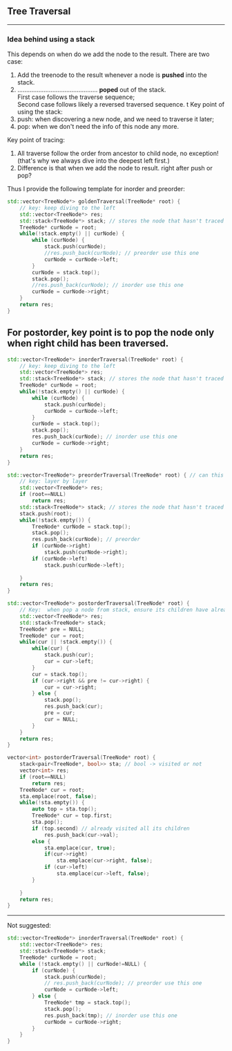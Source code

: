 ## Tree Traversal
---

### Idea behind using a stack
This depends on when do we add the node to the result. There are two case:  
1) Add the treenode to the result whenever a node is **pushed** into the stack.  
2) ..............................................    **poped** out of the stack.  
First case follows the traverse sequence;  
Second case follows likely a reversed traversed sequence.
t
Key point of using the stack:  
1) push: when discovering a new node, and we need to traverse it later;  
2) pop: when we don't need the info of this node any more.  

Key point of tracing:
1) All traverse follow the order from ancestor to child node, no exception! (that's why we always dive into the deepest left first.)  
2) Difference is that when we add the node to result. right after push or pop?  

Thus I provide the following template for inorder and preorder:  
```c++
std::vector<TreeNode*> goldenTraversal(TreeNode* root) {
    // key: keep diving to the left
    std::vector<TreeNode*> res;
    std::stack<TreeNode*> stack; // stores the node that hasn't traced the right branch 
    TreeNode* curNode = root;
    while(!stack.empty() || curNode) {
        while (curNode) {
            stack.push(curNode);
            //res.push_back(curNode); // preorder use this one
            curNode = curNode->left;
        }
        curNode = stack.top();
        stack.pop();
        //res.push_back(curNode); // inorder use this one
        curNode = curNode->right;
    }
    return res;
}
```
For postorder, key point is to pop the node only when right child has been traversed.
---

```c++
std::vector<TreeNode*> inorderTraversal(TreeNode* root) {
    // key: keep diving to the left
    std::vector<TreeNode*> res;
    std::stack<TreeNode*> stack; // stores the node that hasn't traced the right branch 
    TreeNode* curNode = root;
    while(!stack.empty() || curNode) {
        while (curNode) {
            stack.push(curNode); 
            curNode = curNode->left;
        }
        curNode = stack.top();
        stack.pop();
        res.push_back(curNode); // inorder use this one
        curNode = curNode->right;
    }
    return res;
}

std::vector<TreeNode*> preorderTraversal(TreeNode* root) { // can this be applied to inorder?
    // key: layer by layer
    std::vector<TreeNode*> res;
    if (root==NULL)
        return res;
    std::stack<TreeNode*> stack; // stores the node that hasn't traced in the right branch 
    stack.push(root);    
    while(!stack.empty()) {
        TreeNode* curNode = stack.top();
        stack.pop();
        res.push_back(curNode); // preorder
        if (curNode->right)
            stack.push(curNode->right);
        if (curNode->left)
            stack.push(curNode->left);
        
    }
    return res;
}
```


```c++
std::vector<TreeNode*> postorderTraversal(TreeNode* root) {
    // Key:  when pop a node from stack, ensure its children have already been explored .
    std::vector<TreeNode*> res;
    std::stack<TreeNode*> stack;
    TreeNode* pre = NULL;
    TreeNode* cur = root;
    while(cur || !stack.empty()) {
        while(cur) {
            stack.push(cur);
            cur = cur->left;
        }
        cur = stack.top();
        if (cur->right && pre != cur->right) {
            cur = cur->right;
        } else {
            stack.pop();
            res.push_back(cur);
            pre = cur;
            cur = NULL;
        }
    }
    return res;
}

vector<int> postorderTraversal(TreeNode* root) {
    stack<pair<TreeNode*, bool>> sta; // bool -> visited or not
    vector<int> res;
    if (root==NULL)
        return res;
    TreeNode* cur = root;
    sta.emplace(root, false);
    while(!sta.empty()) {
        auto top = sta.top();
        TreeNode* cur = top.first;
        sta.pop();
        if (top.second) // already visited all its children
            res.push_back(cur->val);
        else {
            sta.emplace(cur, true);
            if(cur->right)
                sta.emplace(cur->right, false);
            if (cur->left)
                sta.emplace(cur->left, false);
        }
        
    }
    return res;
}
```
---
Not suggested:  
```c++
std::vector<TreeNode*> inorderTraversal(TreeNode* root) {
    std::vector<TreeNode*> res;
    std::stack<TreeNode*> stack;
    TreeNode* curNode = root;
    while (!stack.empty() || curNode!=NULL) {
        if (curNode) {
            stack.push(curNode);
            // res.push_back(curNode); // preorder use this one
            curNode = curNode->left;
        } else {
            TreeNode* tmp = stack.top();
            stack.pop();
            res.push_back(tmp); // inorder use this one
            curNode = curNode->right;
        }
    }
}
```